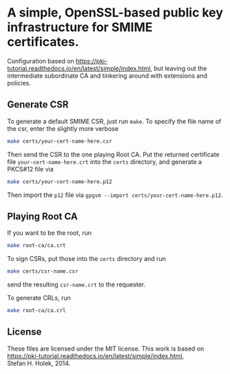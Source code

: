 # A simple, OpenSSL-based public key infrastructure for SMIME certificates.

Configuration based on
https://pki-tutorial.readthedocs.io/en/latest/simple/index.html, but leaving out
the intermediate subordinate CA and tinkering around with extensions and
policies.

## Generate CSR

To generate a default SMIME CSR, just run `make`.  To specify the file name of
the csr, enter the slightly more verbose

```sh
make certs/your-cert-name-here.csr
```

Then send the CSR to the one playing Root CA.  Put the returned certificate file
`your-cert-name-here.crt` into the `certs` directory, and generate a PKCS#12 file
via

```sh
make certs/your-cert-name-here.p12
```

Then import the `p12` file via `gpgsm --import certs/your-cert-name-here.p12`.

## Playing Root CA

If you want to be the root, run

```sh
make root-ca/ca.crt
```

To sign CSRs, put those into the `certs` directory and run

```sh
make certs/csr-name.csr
```

send the resulting `csr-name.crt` to the requester.

To generate CRLs, run

```sh
make root-ca/ca.crl
```

## License

These files are licensed under the MIT license.  This work is based on
https://pki-tutorial.readthedocs.io/en/latest/simple/index.html,
Stefan H. Holek, 2014.
